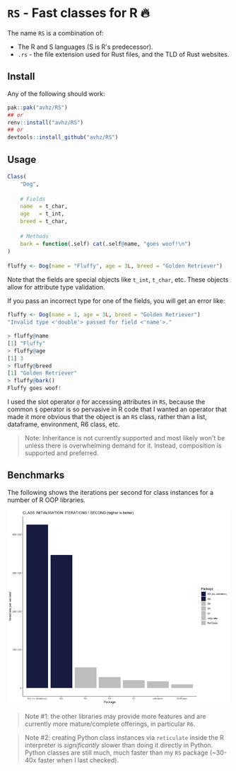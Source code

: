 # `RS` - Fast classes for R 🔥

The name `RS` is a combination of:

- The R and S languages (S is R's predecessor).
- `.rs` - the file extension used for Rust files, and the TLD of Rust websites.

## Install

Any of the following should work:

```R
pak::pak("avhz/RS")
## or
renv::install("avhz/RS")
## or
devtools::install_github("avhz/RS")
```

## Usage

```R
Class(
    "Dog",
 
    # Fields
    name  = t_char,
    age   = t_int,
    breed = t_char,
 
    # Methods
    bark = function(.self) cat(.self@name, "goes woof!\n")
)
 
fluffy <- Dog(name = "Fluffy", age = 3L, breed = "Golden Retriever")
```

Note that the fields are special objects like `t_int`, `t_char`, etc.
These objects allow for attribute type validation.

If you pass an incorrect type for one of the fields, you will get an error like:

```R
fluffy <- Dog(name = 1, age = 3L, breed = "Golden Retriever")
"Invalid type <'double'> passed for field <'name'>."
```

```R
> fluffy@name
[1] "Fluffy"
> fluffy@age
[1] 3
> fluffy@breed
[1] "Golden Retriever"
> fluffy@bark()
Fluffy goes woof!
```

I used the slot operator `@` for accessing attributes in `RS`, because the common `$` operator
is so pervasive in R code that I wanted an operator that made
it more obvious that the object is an `RS` class,
rather than a list, dataframe, environment, R6 class, etc.

> Note:
> Inheritance is not currently supported and most likely won't be unless there is overwhelming demand for it.
> Instead, composition is supported and preferred.

## Benchmarks

The following shows the iterations per second for class instances for a number of R OOP libraries.

[<img src="man/figures/bench.png">](https://github.com/avhz/RS/blob/main/man/figures/bench.png)

> Note #1: the other libraries may provide more features and are currently more mature/complete offerings, in particular `R6`.

> Note #2: creating Python class instances via `reticulate` inside the R interpreter is *significantly* slower than doing it directly in Python.
> Python classes are still much, much faster than my `RS` package (~30-40x faster when I last checked).
